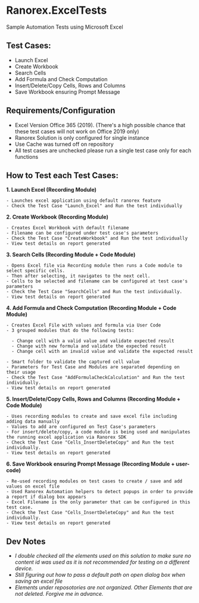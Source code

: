 # Ranorex.ExcelTests
Sample Automation Tests using Microsoft Excel

## Test Cases:
- Launch Excel
- Create Workbook
- Search Cells
- Add Formula and Check Computation
- Insert/Delete/Copy Cells, Rows and Columns
- Save Workbook ensuring Prompt Message

## Requirements/Configuration
- Excel Version Office 365 (2019). (There's a high possible chance that these test cases will not work on Office 2019 only)
- Ranorex Solution is only configured for single instance
- Use Cache was turned off on repository
- All test cases are unchecked please run a single test case only for each functions

## How to Test each Test Cases:

**1. Launch Excel (Recording Module)**
```
- Launches excel application using default ranorex feature
- Check the Test Case "Launch_Excel" and Run the test individually
```
    
**2. Create Workbook (Recording Module)**
```
- Creates Excel Workbook with default filename
- Filename can be configured under test case's parameters
- Check the Test Case "CreateWorkbook" and Run the test individually
- View test details on report generated
```

**3. Search Cells (Recording Module + Code Module)**
```
- Opens Excel file via Recording module then runs a Code module to select specific cells.
- Then after selecting, it navigates to the next cell.
- Cells to be selected and filename can be configured at test case's parameters
- Check the Test Case "SearchCells" and Run the test individually.
- View test details on report generated
```

**4. Add Formula and Check Computation (Recording Module + Code Module)**
```
- Creates Excel File with values and formula via User Code
- 3 grouped modules that do the following tests:

  - Change cell with a valid value and validate expected result
  - Change with new formula and validate the expected result
  - Change cell with an invalid value and validate the expected result

- Smart folder to validate the captured cell value
- Parameters for Test Case and Modules are separated depending on their usage
- Check the Test Case "AddFormulaCheckCalculation" and Run the test individually.
- View test details on report generated
```

**5. Insert/Delete/Copy Cells, Rows and Columns (Recording Module + Code Module)**
```
- Uses recording modules to create and save excel file including adding data manually
- Values to add are configured on Test Case's parameters
- For insert/delete/copy, a code module is being used and manipulates the running excel application via Ranorex SDK
- Check the Test Case "Cells_InsertDeleteCopy" and Run the test individually.
- View test details on report generated
```
    
**6. Save Workbook ensuring Prompt Message (Recording Module + user-code)**
```
- Re-used recording modules on test cases to create / save and add values on excel file
- Used Ranorex Automation helpers to detect popups in order to provide a report if dialog box appears
- Excel Filename is the only parameter that can be configured in this test case.
- Check the Test Case "Cells_InsertDeleteCopy" and Run the test individually.
- View test details on report generated
```

## Dev Notes
- _I double checked all the elements used on this solution to make sure no content id was used as it is not recommended for testing on a different device._
- _Still figuring out how to pass a default path on open dialog box when saving an excel file_
- _Elements under reposotories are not organized. Other Elements that are not deleted. Forgive me in advance._
